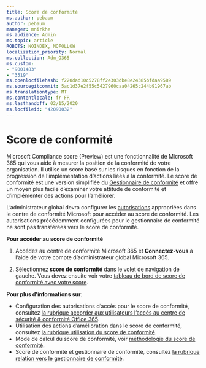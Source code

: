 ```yaml
---
title: Score de conformité
ms.author: pebaum
author: pebaum
manager: mnirkhe
ms.audience: Admin
ms.topic: article
ROBOTS: NOINDEX, NOFOLLOW
localization_priority: Normal
ms.collection: Adm_O365
ms.custom:
- "9001483"
- "3519"
ms.openlocfilehash: f220dad10c5278ff2e303dbe8e24385bfdaa9589
ms.sourcegitcommit: 5ac1d37e2f55c5427960caa04265c244b91967ab
ms.translationtype: MT
ms.contentlocale: fr-FR
ms.lasthandoff: 02/15/2020
ms.locfileid: "42090032"
---
```

# <a name="compliance-score"></a>Score de conformité

Microsoft Compliance score (Preview) est une fonctionnalité de Microsoft 365 qui vous aide à mesurer la position de la conformité de votre organisation. Il utilise un score basé sur les risques en fonction de la progression de l’implémentation d’actions liées à la conformité.   Le score de conformité est une version simplifiée du [Gestionnaire de conformité](https://docs.microsoft.com/en-us/microsoft-365/compliance/compliance-manager-overview) et offre un moyen plus facile d’examiner votre attitude de conformité et d’implémenter des actions pour l’améliorer. 

L’administrateur global devra configurer les [autorisations](https://docs.microsoft.com/en-us/microsoft-365/security/office-365-security/permissions-in-the-security-and-compliance-center) appropriées dans le centre de conformité Microsoft pour accéder au score de conformité.  Les autorisations précédemment configurées pour le gestionnaire de conformité ne sont pas transférées vers le score de conformité.

**Pour accéder au score de conformité**

1. Accédez au centre de conformité Microsoft 365 et **Connectez-vous** à l’aide de votre compte d’administrateur global Microsoft 365.

2. Sélectionnez **score de conformité** dans le volet de navigation de gauche. Vous devez ensuite voir votre [tableau de bord de score de conformité avec votre score](https://docs.microsoft.com/en-us/microsoft-365/compliance/compliance-score-setup#understand-the-compliance-score-dashboard).
 

**Pour plus d’informations sur**:

- Configuration des autorisations d’accès pour le score de conformité, consultez [la rubrique accorder aux utilisateurs l’accès au centre de sécurité & conformité Office 365](https://docs.microsoft.com/en-us/microsoft-365/security/office-365-security/grant-access-to-the-security-and-compliance-center).
- Utilisation des actions d’amélioration dans le score de conformité, consultez [la rubrique utilisation du score de conformité](https://docs.microsoft.com/en-us/microsoft-365/compliance/working-with-compliance-score).
- Mode de calcul du score de conformité, voir [méthodologie du score de conformité](https://docs.microsoft.com/en-us/microsoft-365/compliance/compliance-score-methodology).
- Score de conformité et gestionnaire de conformité, consultez [la rubrique relation vers le gestionnaire de conformité](https://docs.microsoft.com/en-us/microsoft-365/compliance/compliance-score#relationship-to-compliance-manager).

